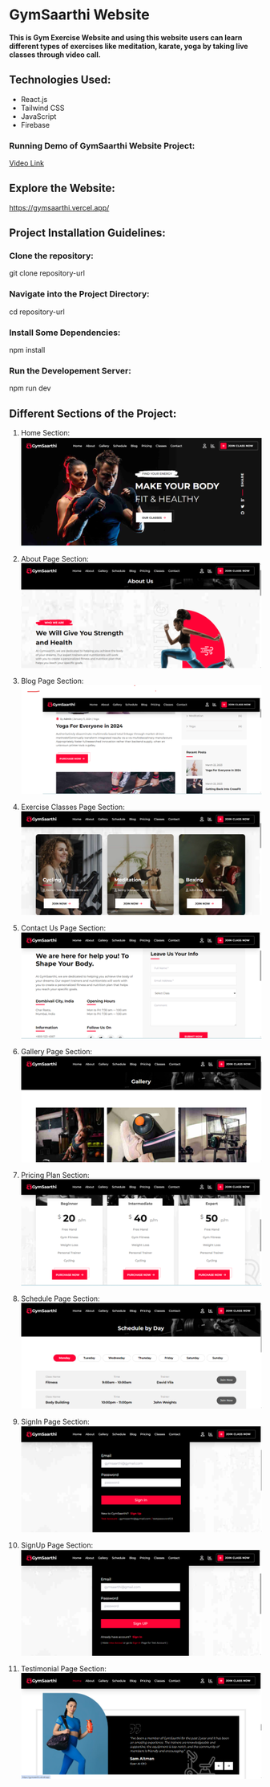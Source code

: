 # GymSaarthi Website

####  This is Gym Exercise Website and using this website users can learn different types of exercises like meditation, karate, yoga by taking live classes through video call.

## Technologies Used:

* React.js
* Tailwind CSS
* JavaScript
* Firebase
  
  
### Running Demo of GymSaarthi Website Project:
[Video Link](https://youtu.be/wRAzPmEclNA?si=xh7iJBkY4a0W8e8U)


## Explore the Website:
https://gymsaarthi.vercel.app/

## Project Installation Guidelines:

### Clone the repository:
git clone repository-url

### Navigate into the Project Directory:
cd repository-url

### Install Some Dependencies:
npm install

### Run the Developement Server:
npm run dev

## Different Sections of the Project:
 1) Home Section:
   ![test](https://github.com/Binnar81/GymSaarthi/blob/main/public/gymHomePage.png)

 2) About Page Section:
   ![test](https://github.com/Binnar81/GymSaarthi/blob/main/public/gymAboutPage.png)

 3) Blog Page Section:
   ![test](https://github.com/Binnar81/GymSaarthi/blob/main/public/gymBloPage.png)

 4) Exercise Classes Page Section:
   ![test](https://github.com/Binnar81/GymSaarthi/blob/main/public/gymClassesPage.png)

 5) Contact Us Page Section:
   ![test](https://github.com/Binnar81/GymSaarthi/blob/main/public/gymContactUsPage.png)

 6) Gallery Page Section:
   ![test](https://github.com/Binnar81/GymSaarthi/blob/main/public/gymGalleryPage.png)
   
 7) Pricing Plan Section:
  ![test](https://github.com/Binnar81/GymSaarthi/blob/main/public/gymPricingPlanPage.png)
   
 8) Schedule Page Section:
  ![test](https://github.com/Binnar81/GymSaarthi/blob/main/public/gymSchedulePage.png)

 9) SignIn Page Section:
   ![test](https://github.com/Binnar81/GymSaarthi/blob/main/public/gymSignInPage.png)

 10) SignUp Page Section:
   ![test](https://github.com/Binnar81/GymSaarthi/blob/main/public/gymSignUpPage.png)

 11) Testimonial Page Section:
   ![test](https://github.com/Binnar81/GymSaarthi/blob/main/public/gymTestimonialPage.png)
   
    


